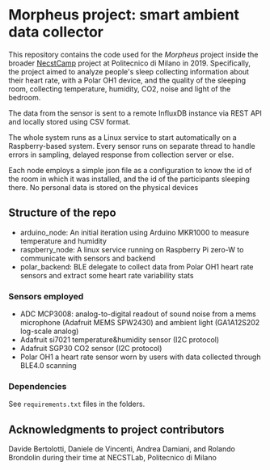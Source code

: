 # Morpheus project: smart ambient data collector
This repository contains the code used for the _Morpheus_ project inside the broader [NecstCamp](https://necstcamp.necst.it/) project at Politecnico di Milano in 2019.
Specifically, the project aimed to analyze people's sleep collecting information about their heart rate, with a Polar OH1 device, and the quality of the sleeping room, collecting temperature, humidity, CO2, noise and light of the bedroom.

The data from the sensor is sent to a remote InfluxDB instance via REST API and locally stored using CSV format.

The whole system runs as a Linux service to start automatically on a Raspberry-based system.
Every sensor runs on separate thread to handle errors in sampling, delayed response from collection server or else.

Each node employs a simple json file as a configuration to know the id of the room in which it was installed, and the id of the participants sleeping there. No personal data is stored on the physical devices

## Structure of the repo
* arduino_node: An initial iteration using Arduino MKR1000 to measure temperature and humidity
* raspberry_node: A linux service running on Raspberry Pi zero-W to communicate with sensors and backend
* polar_backend: BLE delegate to collect data from Polar OH1 heart rate sensors and extract some heart rate variability stats


### Sensors employed
* ADC MCP3008: analog-to-digital readout of sound noise from a mems microphone (Adafruit MEMS SPW2430) and ambient light (GA1A12S202 log-scale analog)
* Adafruit si7021 temperature&humidity sensor (I2C protocol)
* Adafruit SGP30 CO2 sensor (I2C protocol)
* Polar OH1 a heart rate sensor worn by users with data collected through BLE4.0 scanning

### Dependencies
See `requirements.txt` files in the folders.

## Acknowledgments to project contributors
Davide Bertolotti, Daniele de Vincenti, Andrea Damiani, and Rolando Brondolin during their time at NECSTLab, Politecnico di Milano
